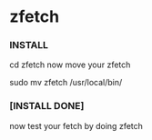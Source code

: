 # zfetch

### INSTALL
cd zfetch
now move your zfetch

sudo mv zfetch /usr/local/bin/

### [INSTALL DONE]
now test your fetch by doing
zfetch
